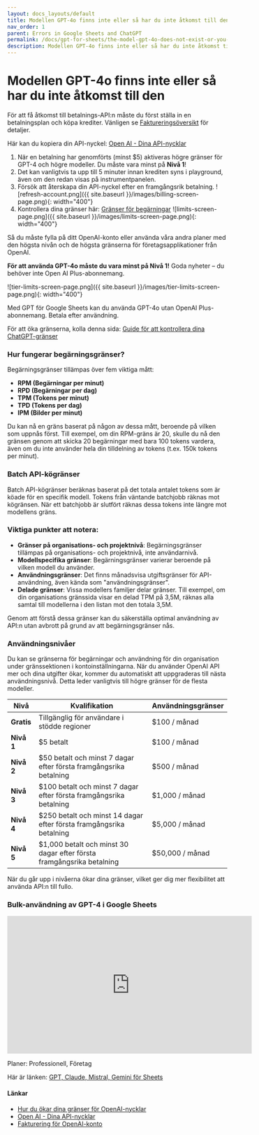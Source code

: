 ```yaml
---
layout: docs_layouts/default
title: Modellen GPT-4o finns inte eller så har du inte åtkomst till den
nav_order: 1
parent: Errors in Google Sheets and ChatGPT
permalink: /docs/gpt-for-sheets/the-model-gpt-4o-does-not-exist-or-you-do-not-have-access-to-it/swedish
description: Modellen GPT-4o finns inte eller så har du inte åtkomst till den
---
```


# Modellen GPT-4o finns inte eller så har du inte åtkomst till den

För att få åtkomst till betalnings-API:n måste du först ställa in en betalningsplan och köpa krediter. Vänligen se [Faktureringsöversikt](https://platform.openai.com/settings/organization/billing/overview) för detaljer.

Här kan du kopiera din API-nyckel: <a href="https://platform.openai.com/api-keys" rel="nofollow" target="_blank">Open AI - Dina API-nycklar</a>

1. När en betalning har genomförts (minst $5) aktiveras högre gränser för GPT-4 och högre modeller. Du måste vara minst på **Nivå 1**!
2. Det kan vanligtvis ta upp till 5 minuter innan krediten syns i playground, även om den redan visas på instrumentpanelen.
3. Försök att återskapa din API-nyckel efter en framgångsrik betalning.
   ![refresh-account.png]({{ site.baseurl }}/images/billing-screen-page.png){: width="400"}
4. Kontrollera dina gränser här: <a rel="nofollow" target="_blank" href="https://platform.openai.com/settings/organization/limits">Gränser för begärningar</a>
   ![limits-screen-page.png]({{ site.baseurl }}/images/limits-screen-page.png){: width="400"}

Så du måste fylla på ditt OpenAI-konto eller använda våra andra planer med den högsta nivån och de högsta gränserna för företagsapplikationer från OpenAI.

**För att använda GPT-4o måste du vara minst på Nivå 1!**
Goda nyheter – du behöver inte Open AI Plus-abonnemang.

![tier-limits-screen-page.png]({{ site.baseurl }}/images/tier-limits-screen-page.png){: width="400"}

Med GPT för Google Sheets kan du använda GPT-4o utan OpenAI Plus-abonnemang. Betala efter användning.

För att öka gränserna, kolla denna sida: <a href="https://platform.openai.com/docs/guides/rate-limits" rel="nofollow" target="_blank">Guide för att kontrollera dina ChatGPT-gränser</a>

### Hur fungerar begärningsgränser?

Begärningsgränser tillämpas över fem viktiga mått:

- **RPM (Begärningar per minut)**
- **RPD (Begärningar per dag)**
- **TPM (Tokens per minut)**
- **TPD (Tokens per dag)**
- **IPM (Bilder per minut)**

Du kan nå en gräns baserat på någon av dessa mått, beroende på vilken som uppnås först. Till exempel, om din RPM-gräns är 20, skulle du nå den gränsen genom att skicka 20 begärningar med bara 100 tokens vardera, även om du inte använder hela din tilldelning av tokens (t.ex. 150k tokens per minut).

### Batch API-kögränser

Batch API-kögränser beräknas baserat på det totala antalet tokens som är köade för en specifik modell. Tokens från väntande batchjobb räknas mot kögränsen. När ett batchjobb är slutfört räknas dessa tokens inte längre mot modellens gräns.

### Viktiga punkter att notera:

- **Gränser på organisations- och projektnivå**: Begärningsgränser tillämpas på organisations- och projektnivå, inte användarnivå.
- **Modellspecifika gränser**: Begärningsgränser varierar beroende på vilken modell du använder.
- **Användningsgränser**: Det finns månadsvisa utgiftsgränser för API-användning, även kända som "användningsgränser".
- **Delade gränser**: Vissa modellers familjer delar gränser. Till exempel, om din organisations gränssida visar en delad TPM på 3,5M, räknas alla samtal till modellerna i den listan mot den totala 3,5M.

Genom att förstå dessa gränser kan du säkerställa optimal användning av API:n utan avbrott på grund av att begärningsgränser nås.

### Användningsnivåer

Du kan se gränserna för begärningar och användning för din organisation under gränssektionen i kontoinställningarna. När du använder OpenAI API mer och dina utgifter ökar, kommer du automatiskt att uppgraderas till nästa användningsnivå. Detta leder vanligtvis till högre gränser för de flesta modeller.

| **Nivå**    | **Kvalifikation**                                                  | **Användningsgränser** |
|-------------|--------------------------------------------------------------------|------------------------|
| **Gratis**  | Tillgänglig för användare i stödde regioner                         | $100 / månad           |
| **Nivå 1**  | $5 betalt                                                          | $100 / månad           |
| **Nivå 2**  | $50 betalt och minst 7 dagar efter första framgångsrika betalning   | $500 / månad           |
| **Nivå 3**  | $100 betalt och minst 7 dagar efter första framgångsrika betalning  | $1,000 / månad         |
| **Nivå 4**  | $250 betalt och minst 14 dagar efter första framgångsrika betalning | $5,000 / månad         |
| **Nivå 5**  | $1,000 betalt och minst 30 dagar efter första framgångsrika betalning | $50,000 / månad       |

När du går upp i nivåerna ökar dina gränser, vilket ger dig mer flexibilitet att använda API:n till fullo.

### Bulk-användning av GPT-4 i Google Sheets
<iframe width="560" height="315" src="https://www.youtube.com/embed/V4IRVKBHJy4?si=3qoBVoXAddHTg7qR" title="Hur du använder GPT för Sheets" frameborder="0" allow="accelerometer; autoplay; clipboard-write; encrypted-media; gyroscope; picture-in-picture; web-share" allowfullscreen></iframe>

Planer: Professionell, Företag

Här är länken: [GPT, Claude, Mistral, Gemini för Sheets](https://docgpt.ai/gpt-for-sheets/)

#### Länkar
- <a href="https://platform.openai.com/docs/guides/rate-limits?context=tier-free" rel="nofollow" target="_blank">Hur du ökar dina gränser för OpenAI-nycklar</a>
- <a href="https://platform.openai.com/api-keys" rel="nofollow" target="_blank">Open AI - Dina API-nycklar</a>
- <a href="https://platform.openai.com/account/billing/overview" rel="nofollow" target="_blank">Fakturering för OpenAI-konto</a>
